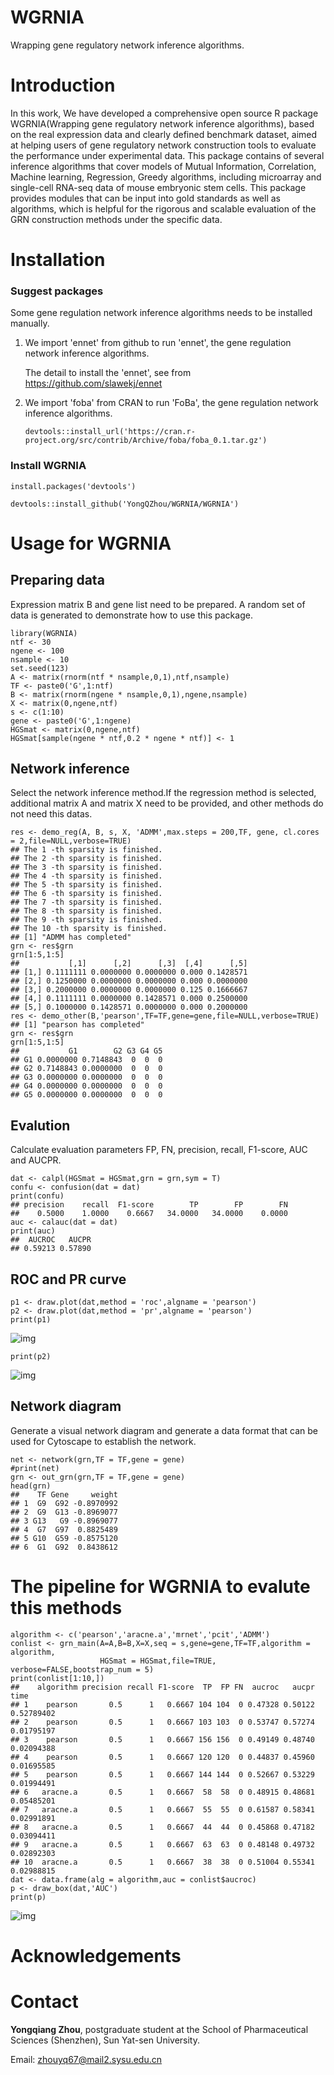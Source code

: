 # WGRNIA

Wrapping gene regulatory network inference algorithms.

# Introduction

In this work, We have developed a comprehensive open source R package WGRNIA(Wrapping gene regulatory network inference algorithms), based on the real expression data and clearly defined benchmark dataset, aimed at helping users of gene regulatory network construction tools to evaluate the performance under experimental data. This package contains of several inference algorithms that cover models of Mutual Information, Correlation, Machine learning, Regression, Greedy algorithms, including microarray and single-cell RNA-seq data of mouse embryonic stem cells. This package provides modules that can be input into gold standards as well as algorithms, which is helpful for the rigorous and scalable evaluation of the GRN construction methods under the specific data.

# Installation

### Suggest packages

Some gene regulation network inference algorithms needs to be installed manually.

1. We import 'ennet' from github to run 'ennet', the gene regulation network  inference algorithms.

   The detail to install the 'ennet', see from https://github.com/slawekj/ennet

2. We import 'foba' from CRAN to run 'FoBa', the gene regulation network  inference algorithms.

   `devtools::install_url('https://cran.r-project.org/src/contrib/Archive/foba/foba_0.1.tar.gz')`

### Install WGRNIA

`install.packages('devtools')`

`devtools::install_github('YongQZhou/WGRNIA/WGRNIA')`



# Usage for WGRNIA

## Preparing data

Expression matrix B and gene list need to be prepared. A random set of data is generated to demonstrate how to use this package.

```
library(WGRNIA)
ntf <- 30
ngene <- 100
nsample <- 10
set.seed(123)
A <- matrix(rnorm(ntf * nsample,0,1),ntf,nsample)
TF <- paste0('G',1:ntf)
B <- matrix(rnorm(ngene * nsample,0,1),ngene,nsample)
X <- matrix(0,ngene,ntf)
s <- c(1:10)
gene <- paste0('G',1:ngene)
HGSmat <- matrix(0,ngene,ntf)
HGSmat[sample(ngene * ntf,0.2 * ngene * ntf)] <- 1
```

## Network inference

Select the network inference method.If the regression method is selected, additional matrix A and matrix X need to be provided, and other methods do not need this datas.

```
res <- demo_reg(A, B, s, X, 'ADMM',max.steps = 200,TF, gene, cl.cores = 2,file=NULL,verbose=TRUE)
## The 1 -th sparsity is finished.
## The 2 -th sparsity is finished.
## The 3 -th sparsity is finished.
## The 4 -th sparsity is finished.
## The 5 -th sparsity is finished.
## The 6 -th sparsity is finished.
## The 7 -th sparsity is finished.
## The 8 -th sparsity is finished.
## The 9 -th sparsity is finished.
## The 10 -th sparsity is finished.
## [1] "ADMM has completed"
grn <- res$grn 
grn[1:5,1:5]
##           [,1]      [,2]      [,3]  [,4]      [,5]
## [1,] 0.1111111 0.0000000 0.0000000 0.000 0.1428571
## [2,] 0.1250000 0.0000000 0.0000000 0.000 0.0000000
## [3,] 0.2000000 0.0000000 0.0000000 0.125 0.1666667
## [4,] 0.1111111 0.0000000 0.1428571 0.000 0.2500000
## [5,] 0.1000000 0.1428571 0.0000000 0.000 0.2000000
res <- demo_other(B,'pearson',TF=TF,gene=gene,file=NULL,verbose=TRUE)
## [1] "pearson has completed"
grn <- res$grn 
grn[1:5,1:5]
##           G1        G2 G3 G4 G5
## G1 0.0000000 0.7148843  0  0  0
## G2 0.7148843 0.0000000  0  0  0
## G3 0.0000000 0.0000000  0  0  0
## G4 0.0000000 0.0000000  0  0  0
## G5 0.0000000 0.0000000  0  0  0
```

## Evalution

Calculate evaluation parameters FP, FN, precision, recall, F1-score, AUC and AUCPR.

```
dat <- calpl(HGSmat = HGSmat,grn = grn,sym = T)
confu <- confusion(dat = dat)
print(confu)
## precision    recall  F1-score        TP        FP        FN 
##    0.5000    1.0000    0.6667   34.0000   34.0000    0.0000
auc <- calauc(dat = dat)
print(auc)
##  AUCROC   AUCPR 
## 0.59213 0.57890
```

## ROC and PR curve

```
p1 <- draw.plot(dat,method = 'roc',algname = 'pearson')
p2 <- draw.plot(dat,method = 'pr',algname = 'pearson')
print(p1)
```

![img](https://github.com/YongQZhou/WGRNIA/blob/master/png/p1.png)

```
print(p2)
```

![img](https://github.com/YongQZhou/WGRNIA/blob/master/png/p2.png)

## Network diagram

Generate a visual network diagram and generate a data format that can be used for Cytoscape to establish the network.

```
net <- network(grn,TF = TF,gene = gene)
#print(net)
grn <- out_grn(grn,TF = TF,gene = gene)
head(grn)
##    TF Gene     weight
## 1  G9  G92 -0.8970992
## 2  G9  G13 -0.8969077
## 3 G13   G9 -0.8969077
## 4  G7  G97  0.8825489
## 5 G10  G59 -0.8575120
## 6  G1  G92  0.8438612
```

# The pipeline for WGRNIA to evalute this methods

```
algorithm <- c('pearson','aracne.a','mrnet','pcit','ADMM')
conlist <- grn_main(A=A,B=B,X=X,seq = s,gene=gene,TF=TF,algorithm = algorithm,
                    HGSmat = HGSmat,file=TRUE, verbose=FALSE,bootstrap_num = 5)
print(conlist[1:10,])
##    algorithm precision recall F1-score  TP  FP FN  aucroc   aucpr       time
## 1    pearson       0.5      1   0.6667 104 104  0 0.47328 0.50122 0.52789402
## 2    pearson       0.5      1   0.6667 103 103  0 0.53747 0.57274 0.01795197
## 3    pearson       0.5      1   0.6667 156 156  0 0.49149 0.48740 0.02094388
## 4    pearson       0.5      1   0.6667 120 120  0 0.44837 0.45960 0.01695585
## 5    pearson       0.5      1   0.6667 144 144  0 0.52667 0.53229 0.01994491
## 6   aracne.a       0.5      1   0.6667  58  58  0 0.48915 0.48681 0.05485201
## 7   aracne.a       0.5      1   0.6667  55  55  0 0.61587 0.58341 0.02991891
## 8   aracne.a       0.5      1   0.6667  44  44  0 0.45868 0.47182 0.03094411
## 9   aracne.a       0.5      1   0.6667  63  63  0 0.48148 0.49732 0.02892303
## 10  aracne.a       0.5      1   0.6667  38  38  0 0.51004 0.55341 0.02988815
dat <- data.frame(alg = algorithm,auc = conlist$aucroc)
p <- draw_box(dat,'AUC')
print(p)
```

![img](https://github.com/YongQZhou/WGRNIA/blob/master/png/p3.png)





# Acknowledgements



# Contact

**Yongqiang Zhou**, postgraduate student at the School of Pharmaceutical Sciences (Shenzhen), Sun Yat-sen University.

Email: zhouyq67@mail2.sysu.edu.cn

